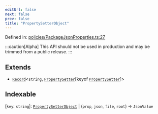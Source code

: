 ```yaml
---
editUrl: false
next: false
prev: false
title: "PropertySetterObject"
---
```


Defined in: [policies/PackageJsonProperties.ts:27](https://github.com/tylerbutler/tools-monorepo/blob/main/packages/repopo/src/policies/PackageJsonProperties.ts#L27)

:::caution[Alpha]
This API should not be used in production and may be trimmed from a public release.
:::

## Extends

- [`Record`](https://www.typescriptlang.org/docs/handbook/utility-types.html#recordkeys-type)\<`string`, [`PropertySetter`](/api/type-aliases/propertysetter/)\[keyof [`PropertySetter`](/api/type-aliases/propertysetter/)\]\>

## Indexable

\[`key`: `string`\]: [`PropertySetterObject`](/api/interfaces/propertysetterobject/) \| (`prop`, `json`, `file`, `root`) => `JsonValue`
